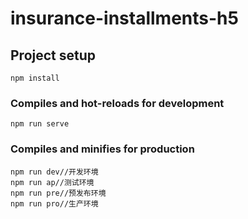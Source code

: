 # insurance-installments-h5

## Project setup
```
npm install
```

### Compiles and hot-reloads for development
```
npm run serve
```

### Compiles and minifies for production
```
npm run dev//开发环境
npm run ap//测试环境
npm run pre//预发布环境
npm run pro//生产环境

```
